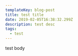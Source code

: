 ```yaml
---
templateKey: blog-post
title: test title
date: 2019-02-05T16:38:32.299Z
description: test desc
tags:
  - test
---
```

test body
